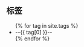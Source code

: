 <div id="tags">
<h2>标签</h2>
<ul>
{% for tag in site.tags %}
<li id="{{ tag[0] }}-ref">--{{ tag[0] }}--</li>
{% endfor %}
</ul>
</div>